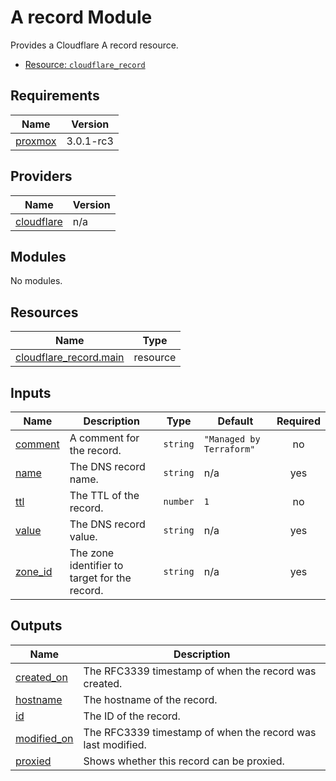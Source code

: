 <!-- BEGIN_TF_DOCS -->
# A record Module

Provides a Cloudflare A record resource.

* [Resource: `cloudflare_record`](https://registry.terraform.io/providers/cloudflare/cloudflare/latest/docs/resources/record)

## Requirements

| Name | Version |
|------|---------|
| <a name="requirement_proxmox"></a> [proxmox](#requirement\_proxmox) | 3.0.1-rc3 |

## Providers

| Name | Version |
|------|---------|
| <a name="provider_cloudflare"></a> [cloudflare](#provider\_cloudflare) | n/a |

## Modules

No modules.

## Resources

| Name | Type |
|------|------|
| [cloudflare_record.main](https://registry.terraform.io/providers/hashicorp/cloudflare/latest/docs/resources/record) | resource |

## Inputs

| Name | Description | Type | Default | Required |
|------|-------------|------|---------|:--------:|
| <a name="input_comment"></a> [comment](#input\_comment) | A comment for the record. | `string` | `"Managed by Terraform"` | no |
| <a name="input_name"></a> [name](#input\_name) | The DNS record name. | `string` | n/a | yes |
| <a name="input_ttl"></a> [ttl](#input\_ttl) | The TTL of the record. | `number` | `1` | no |
| <a name="input_value"></a> [value](#input\_value) | The DNS record value. | `string` | n/a | yes |
| <a name="input_zone_id"></a> [zone\_id](#input\_zone\_id) | The zone identifier to target for the record. | `string` | n/a | yes |

## Outputs

| Name | Description |
|------|-------------|
| <a name="output_created_on"></a> [created\_on](#output\_created\_on) | The RFC3339 timestamp of when the record was created. |
| <a name="output_hostname"></a> [hostname](#output\_hostname) | The hostname of the record. |
| <a name="output_id"></a> [id](#output\_id) | The ID of the record. |
| <a name="output_modified_on"></a> [modified\_on](#output\_modified\_on) | The RFC3339 timestamp of when the record was last modified. |
| <a name="output_proxied"></a> [proxied](#output\_proxied) | Shows whether this record can be proxied. |
<!-- END_TF_DOCS -->